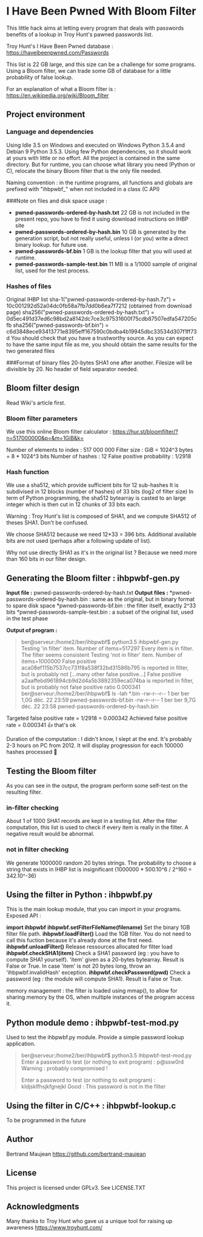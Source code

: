 # I Have Been Pwned With Bloom Filter

This little hack aims at letting every program that deals with passwords benefits 
of a lookup in Troy Hunt's pawned passwords list.

Troy Hunt's I Have Been Pwned database :
https://haveibeenpwned.com/Passwords

This list is 22 GB large, and this size can be a challenge for some
programs. Using a Bloom filter, we can trade some GB of database for a little 
probability of false lookup.

For an explanation of what a Bloom filter is :
https://en.wikipedia.org/wiki/Bloom_filter



## Project environment
### Language and dependencies
Using Idle 3.5 on Windows and executed on Windows Python 3.5.4 and Debian 9 Python 3.5.3.
Using few Python dependencies, so it should work at yours with little or no effort.
All the project is contained in the same directory. But for runtime, you can choose
what library you need (Python or C), relocate the binary Bloom filter that is
the only file needed.

Naming convention : in the runtime programs, all functions and globals are prefixed with "ihbpwbf_" when not included in a class (C API)


###Note on files and disk space usage :
* __pwned-passwords-ordered-by-hash.txt__ 22 GB is not included in the present repo, you have to find it using download instructions on IHBP site
* __pwned-passwords-ordered-by-hash.bin__ 10 GB is generated by the generation script, but not really useful, unless I (or you) write a direct binary lookup. for future use.
* __pwned-passwords-bf.bin__ 1 GB is the lookup filter that you will used at runtime. 
* __pwned-passwords-sample-test.bin__ 11 MB is a 1/1000 sample of original list, used for the test process.

### Hashes of files
Original IHBP list
sha-1("pwned-passwords-ordered-by-hash.7z") = 10c001292d52a04dc0fb58a7fb7dd0b6ea7f7212 (obtained from download page)
sha256("pwned-passwords-ordered-by-hash.txt") = 0d5ec491d37ed6c98bd2a8142dc7ce3c97531600f75cdb87507edfa547205cfb
sha256("pwned-passwords-bf.bin") = c6d3848ece93413771e8395eff167590c0bdba4b19945dbc33534d307f1ff73d
You should check that you have a trustworthy source. As you can expect to have
the same input file as me, you should obtain the same results for the two generated
files



###Format of binary files
20-bytes SHA1 one after another.
Filesize will be divisible by 20.
No header of field separator needed.


## Bloom filter design
Read Wiki's article first.

### Bloom filter parameters
We use this online Bloom filter calculator :
https://hur.st/bloomfilter/?n=517000000&p=&m=1GiB&k=

Number of elements to index : 517 000 000
Filter size :  GiB = 1024^3 bytes = 8 * 1024^3 bits
Number of hashes : 12
False positive probability : 1/2918

### Hash function
We use a sha512, which provide sufficient bits for 12 sub-hashes
It is subdivised in 12 blocks (number of hashes) of 33 bits (log2 of filter size)
In term of Python programming, the sha512 bytearray is casted to an large integer
which is then cut in 12 chunks of 33 bits each.
 
Warning : Troy Hunt's list is composed of SHA1, and we compute SHA512 of theses
SHA1. Don't be confused.

We choose SHA512 because we need 12*33 = 396 bits. Additional available bits
are not used (perhaps after a following update of list).

Why not use directly SHA1 as it's in the original list ? Because we need more than 160 bits in our filter design.

## Generating the Bloom filter : ihbpwbf-gen.py
**Input file :** pwned-passwords-ordered-by-hash.txt
**Output files :** 
*pwned-passwords-ordered-by-hash.bin : same as the original, but in binary format to spare disk space
*pwned-passwords-bf.bin : the filter itself, exactly 2^33 bits
*pwned-passwords-sample-test.bin : a subset of the original list, used in the test phase

**Output of program :**
> ber@serveur:/home2/ber/ihbpwbf$ python3.5 ihbpwbf-gen.py
> Testing 'in filter' item. Number of items=517297
> Every item is in filter. The filter seems consistent
> Testing 'not in filter' item. Number of items=1000000
> False positive aca08ef115b7537cc731f8a538f32bd31586b795 is reported in filter, but is probably not
> [...many other false positive...]
> False positive a2aaffebd961894cb9d2d4a5b3892359eca074ba is reported in filter, but is probably not
> false positive ratio 0.000341
> ber@serveur:/home2/ber/ihbpwbf$ ls -lah *.bin
> -rw-r--r-- 1 ber ber 1,0G déc.  22 23:59 pwned-passwords-bf.bin
> -rw-r--r-- 1 ber ber 9,7G déc.  22 23:58 pwned-passwords-ordered-by-hash.bin

Targeted false positive rate = 1/2918 = 0.000342
Achieved false positive rate =          0.000341
:+1: that's ok

Duration of the computation : I didn't know, I slept at the end. It's probably 2-3 hours on PC from 2012. It will display progression for each 100000 hashes processed :camel:

## Testing the Bloom filter

As you can see in the output, the program perform some self-test on the resulting filter.

### in-filter checking
About 1 of 1000 SHA1 records are kept in a testing list.
After the filter computation, this list is used to check if every item is really in the filter.
A negative result would be abnormal.

### not in filter checking
We generate 1000000 random 20 bytes strings. The probability to choose a string that exists in IHBP list is insignificant (1000000 * 500.10^6 / 2^160 = 342.10^-36)




## Using the filter in Python : ihbpwbf.py
This is the main lookup module, that you can import in your programs.
Exposed API :

**import ihbpwbf**
**ihbpwbf.setFilterFileName(filename)** Set the binary 1GB filter file path.
**ihbpwbf.loadFilter()** Load the 1GB filter. You do not need to call this fuction because it's already done at the first need.
**ihbpwbf.unloadFilter()** Release ressources allocated for filter load
**ihbpwbf.checkSHA1(item)** Check a SHA1 password (eg : you have to compute SHA1 yourself). 'item' given as a 20-bytes bytearray. Result is False or True. In case 'item' is not 20 bytes long, throw an 'ihbpwbf.invalidHash' exception.
**ihbpwbf.checkPassword(pwd)** Check a password (eg : the module will compute SHA1). Result is False or True.

memory management : the filter is loaded using mmap(), to allow for sharing memory by the OS, when multiple instances of the program access it.

## Python module demo : ihbpwbf-test-mod.py
Used to test the ihbpwbf.py module. Provide a simple password lookup application.


> ber@serveur:/home2/ber/ihbpwbf$ python3.5 ihbpwbf-test-mod.py
> Enter a password to test (or nothing to exit program) : p@ssw0rd
> Warning : probably compromised !
> 
> Enter a password to test (or nothing to exit program) : kldjsklfhsjkfgnejkl
> Good : This password is not in the filter




## Using the filter in C/C++ : ihbpwbf-lookup.c
To be programmed in the future



## Author
Bertrand Maujean https://github.com/bertrand-maujean


## License
This project is licensed under GPLv3. See LICENSE.TXT


## Acknowledgments
Many thanks to Troy Hunt who gave us a unique tool for raising up awareness 
https://www.troyhunt.com/










